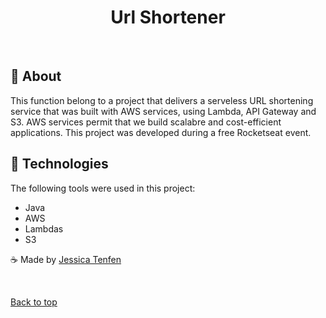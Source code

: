 </div>

<h1 align="center">Url Shortener</h1>

<br>

## :page_with_curl: About

This function belong to a project that delivers a serveless URL shortening service that was built with AWS services, using Lambda, API Gateway and S3. AWS services permit that we build scalabre and cost-efficient applications. 
This project was developed during a free Rocketseat event.

## :large_blue_diamond: Technologies

The following tools were used in this project:

- Java
- AWS
- Lambdas
- S3

:coffee: Made by <a href="https://www.linkedin.com/in/jessica-tenfen/" target="_blank">Jessica Tenfen</a>

&#xa0;

<a href="#top">Back to top</a>
